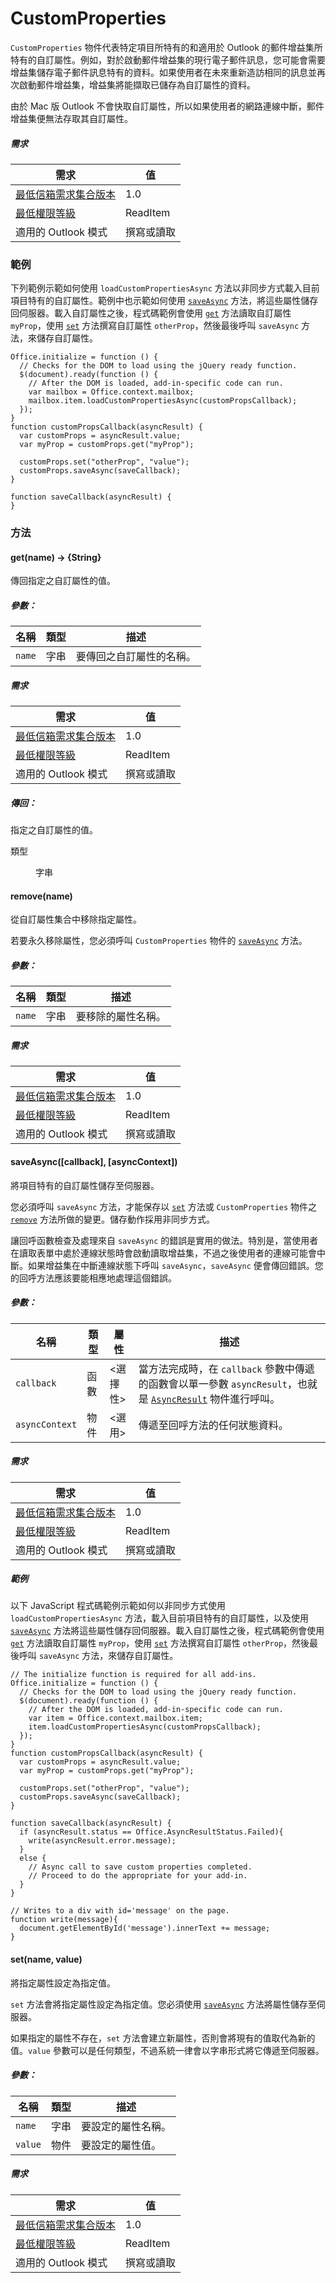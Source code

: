 

# <a name="customproperties"></a>CustomProperties

`CustomProperties` 物件代表特定項目所特有的和適用於 Outlook 的郵件增益集所特有的自訂屬性。例如，對於啟動郵件增益集的現行電子郵件訊息，您可能會需要增益集儲存電子郵件訊息特有的資料。如果使用者在未來重新造訪相同的訊息並再次啟動郵件增益集，增益集將能擷取已儲存為自訂屬性的資料。

由於 Mac 版 Outlook 不會快取自訂屬性，所以如果使用者的網路連線中斷，郵件增益集便無法存取其自訂屬性。

##### <a name="requirements"></a>需求

|需求| 值|
|---|---|
|[最低信箱需求集合版本](./tutorial-api-requirement-sets.md)| 1.0|
|[最低權限等級](../../../docs/outlook/understanding-outlook-add-in-permissions.md)| ReadItem|
|適用的 Outlook 模式| 撰寫或讀取|

### <a name="example"></a>範例

下列範例示範如何使用 `loadCustomPropertiesAsync` 方法以非同步方式載入目前項目特有的自訂屬性。範例中也示範如何使用 [`saveAsync`](#saveasynccallback-asynccontext) 方法，將這些屬性儲存回伺服器。載入自訂屬性之後，程式碼範例會使用 [`get`](CustomProperties.md#getname--string) 方法讀取自訂屬性 `myProp`，使用 [`set`](CustomProperties.md#setname-value) 方法撰寫自訂屬性 `otherProp`，然後最後呼叫 `saveAsync` 方法，來儲存自訂屬性。

```
Office.initialize = function () {
  // Checks for the DOM to load using the jQuery ready function.
  $(document).ready(function () {
    // After the DOM is loaded, add-in-specific code can run.
    var mailbox = Office.context.mailbox;
    mailbox.item.loadCustomPropertiesAsync(customPropsCallback);
  });
}
function customPropsCallback(asyncResult) {
  var customProps = asyncResult.value;
  var myProp = customProps.get("myProp");

  customProps.set("otherProp", "value");
  customProps.saveAsync(saveCallback);
}

function saveCallback(asyncResult) {
}
```

### <a name="methods"></a>方法

####  <a name="getname--string"></a>get(name) → {String}

傳回指定之自訂屬性的值。

##### <a name="parameters"></a>參數：

|名稱| 類型	| 描述|
|---|---|---|
|`name`| 字串|要傳回之自訂屬性的名稱。|

##### <a name="requirements"></a>需求

|需求| 值|
|---|---|
|[最低信箱需求集合版本](./tutorial-api-requirement-sets.md)| 1.0|
|[最低權限等級](../../../docs/outlook/understanding-outlook-add-in-permissions.md)| ReadItem|
|適用的 Outlook 模式| 撰寫或讀取|

##### <a name="returns"></a>傳回：

指定之自訂屬性的值。

<dl class="param-type">

<dt>
類型</dt>


<dd>字串</dd>

</dl>

####  <a name="removename"></a>remove(name)

從自訂屬性集合中移除指定屬性。

若要永久移除屬性，您必須呼叫 `CustomProperties` 物件的 [`saveAsync`](CustomProperties.md#saveasynccallback-asynccontext) 方法。

##### <a name="parameters"></a>參數：

|名稱| 類型	| 描述|
|---|---|---|
|`name`| 字串|要移除的屬性名稱。|

##### <a name="requirements"></a>需求

|需求| 值|
|---|---|
|[最低信箱需求集合版本](./tutorial-api-requirement-sets.md)| 1.0|
|[最低權限等級](../../../docs/outlook/understanding-outlook-add-in-permissions.md)| ReadItem|
|適用的 Outlook 模式| 撰寫或讀取|
####  <a name="saveasynccallback-asynccontext"></a>saveAsync([callback], [asyncContext])

將項目特有的自訂屬性儲存至伺服器。

您必須呼叫 `saveAsync` 方法，才能保存以 [`set`](CustomProperties.md#setname-value) 方法或 `CustomProperties` 物件之 [`remove`](CustomProperties.md#removename) 方法所做的變更。儲存動作採用非同步方式。

讓回呼函數檢查及處理來自 `saveAsync` 的錯誤是實用的做法。特別是，當使用者在讀取表單中處於連線狀態時會啟動讀取增益集，不過之後使用者的連線可能會中斷。如果增益集在中斷連線狀態下呼叫 `saveAsync`，`saveAsync` 便會傳回錯誤。您的回呼方法應該要能相應地處理這個錯誤。

##### <a name="parameters"></a>參數：

|名稱| 類型	| 屬性| 描述|
|---|---|---|---|
|`callback`| 函數| &lt;選擇性&gt;|當方法完成時，在 `callback` 參數中傳遞的函數會以單一參數 `asyncResult`，也就是 [`AsyncResult`](simple-types.md#asyncresult) 物件進行呼叫。 |
|`asyncContext`| 物件| &lt;選用&gt;|傳遞至回呼方法的任何狀態資料。|

##### <a name="requirements"></a>需求

|需求| 值|
|---|---|
|[最低信箱需求集合版本](./tutorial-api-requirement-sets.md)| 1.0|
|[最低權限等級](../../../docs/outlook/understanding-outlook-add-in-permissions.md)| ReadItem|
|適用的 Outlook 模式| 撰寫或讀取|

##### <a name="example"></a>範例

以下 JavaScript 程式碼範例示範如何以非同步方式使用 `loadCustomPropertiesAsync` 方法，載入目前項目特有的自訂屬性，以及使用 [`saveAsync`](CustomProperties.md#saveasynccallback-asynccontext) 方法將這些屬性儲存回伺服器。載入自訂屬性之後，程式碼範例會使用 [`get`](#getname--string) 方法讀取自訂屬性 `myProp`，使用 [`set`](CustomProperties.md#setname-value) 方法撰寫自訂屬性 `otherProp`，然後最後呼叫 `saveAsync` 方法，來儲存自訂屬性。

```
// The initialize function is required for all add-ins.
Office.initialize = function () {
  // Checks for the DOM to load using the jQuery ready function.
  $(document).ready(function () {
    // After the DOM is loaded, add-in-specific code can run.
    var item = Office.context.mailbox.item;
    item.loadCustomPropertiesAsync(customPropsCallback);
  });
}
function customPropsCallback(asyncResult) {
  var customProps = asyncResult.value;
  var myProp = customProps.get("myProp");

  customProps.set("otherProp", "value");
  customProps.saveAsync(saveCallback);
}

function saveCallback(asyncResult) {
  if (asyncResult.status == Office.AsyncResultStatus.Failed){
    write(asyncResult.error.message);
  }
  else {
    // Async call to save custom properties completed.
    // Proceed to do the appropriate for your add-in.
  }
}

// Writes to a div with id='message' on the page.
function write(message){
  document.getElementById('message').innerText += message;
}
```

####  <a name="setname-value"></a>set(name, value)

將指定屬性設定為指定值。

`set` 方法會將指定屬性設定為指定值。您必須使用 [`saveAsync`](CustomProperties.md#saveasynccallback-asynccontext) 方法將屬性儲存至伺服器。

如果指定的屬性不存在，`set` 方法會建立新屬性，否則會將現有的值取代為新的值。`value` 參數可以是任何類型，不過系統一律會以字串形式將它傳遞至伺服器。

##### <a name="parameters"></a>參數：

|名稱| 類型	| 描述|
|---|---|---|
|`name`| 字串|要設定的屬性名稱。|
|`value`| 物件|要設定的屬性值。|

##### <a name="requirements"></a>需求

|需求| 值|
|---|---|
|[最低信箱需求集合版本](./tutorial-api-requirement-sets.md)| 1.0|
|[最低權限等級](../../../docs/outlook/understanding-outlook-add-in-permissions.md)| ReadItem|
|適用的 Outlook 模式| 撰寫或讀取|
